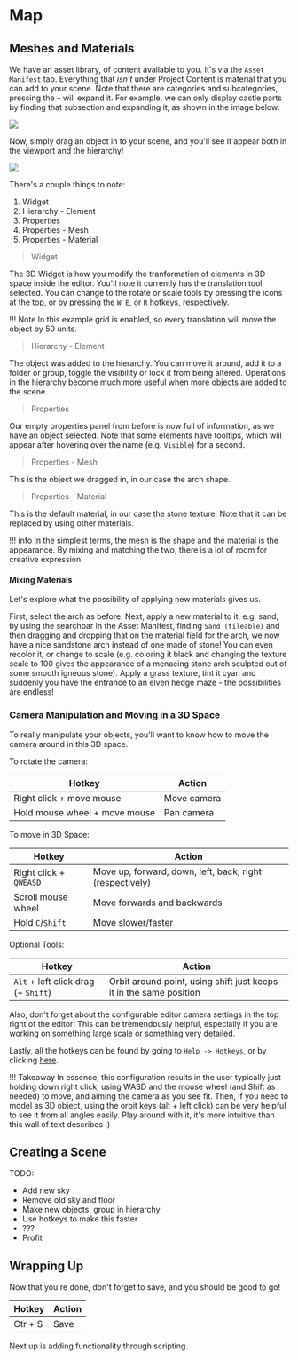 # Map

## Meshes and Materials

We have an asset library, of content available to you. It's via the `Asset
Manifest` tab. Everything that _isn't_ under Project Content is material that
you can add to your scene. Note that there are categories and subcategories,
pressing the `+` will expand it. For example, we can only display castle parts
by finding that subsection and expanding it, as shown in the image below:

![](/img/getting_started/Asset_Manifest.png)

Now, simply drag an object in to your scene, and you'll see it appear both in
the viewport and the hierarchy!

![](/img/getting_started/Asset_01.png)

There's a couple things to note:

1. Widget
2. Hierarchy - Element
3. Properties
4. Properties - Mesh
5. Properties - Material

> Widget

The 3D Widget is how you modify the tranformation of elements in 3D space inside
the editor. You'll note it currently has the translation tool selected. You can
change to the rotate or scale tools by pressing the icons at the top, or by
pressing the `W`, `E`, or `R` hotkeys, respectively. 

!!! Note
    In this example grid is enabled, so every translation will move the object
    by 50 units.

> Hierarchy - Element

The object was added to the hierarchy. You can move it around, add it to a
folder or group, toggle the visibility or lock it from being altered. Operations
in the hierarchy become much more useful when more objects are added to the
scene.

> Properties

Our empty properties panel from before is now full of information, as we have an
object selected. Note that some elements have tooltips, which will appear after
hovering over the name (e.g. `Visible`) for a second.

> Properties - Mesh

This is the object we dragged in, in our case the arch shape.

> Properties - Material

This is the default material, in our case the stone texture. Note that it can be
replaced by using other materials.

!!! info
    In the simplest terms, the mesh is the shape and the material is the
    appearance. By mixing and matching the two, there is a lot of room for
    creative expression.

#### Mixing Materials

Let's explore what the possibility of applying new materials gives us.

First, select the arch as before. Next, apply a new material to it, e.g. sand,
by using the searchbar in the Asset Manifest,
finding `Sand (tileable)` and then dragging and dropping that on the material
field for the arch, we now have a nice sandstone
arch instead of one made of stone! You can even recolor it, or change to scale
(e.g. coloring it black and changing the texture scale to 100 gives the
appearance of a menacing stone arch sculpted out of some smooth igneous stone).
Apply a grass texture, tint it cyan and suddenly you have the entrance to an
elven hedge maze - the possibilities are endless!

### Camera Manipulation and Moving in a 3D Space

To really manipulate your objects, you'll want to know how to move the camera
around in this 3D space.

To rotate the camera:

Hotkey | Action
--- | ---
Right click + move mouse | Move camera
Hold mouse wheel + move mouse | Pan camera

To move in 3D Space:

Hotkey | Action
--- | ---
Right click + `QWEASD` | Move up, forward, down, left, back, right (respectively)
Scroll mouse wheel | Move forwards and backwards
Hold `C`/`Shift` | Move slower/faster

Optional Tools:

Hotkey | Action
--- | ---
`Alt` + left click drag (+ `Shift`) | Orbit around point, using shift just keeps it in the same position

Also, don't forget about the configurable editor camera settings in the top
right of the editor! This can be tremendously helpful, especially if you are
working on something large scale or something very detailed.

Lastly, all the hotkeys can be found by going to `Help -> Hotkeys`, or by
clicking
[here](https://docs.google.com/spreadsheets/d/1kCLYmrwiNemczk1E3S1uYLNcIxBA5LPaIpZlGkCkoG8/edit?usp=sharing).

!!! Takeaway
    In essence, this configuration results in the user typically just holding down right click, using
    WASD and the mouse wheel (and Shift as needed) to move, and aiming the
    camera as you see fit. Then, if you need to model as 3D object, using the orbit keys
    (alt + left click) can be very helpful to see it from all angles easily.
    Play around with it, it's more intuitive than this wall of text describes :)

## Creating a Scene

TODO:

- Add new sky
- Remove old sky and floor
- Make new objects, group in hierarchy
- Use hotkeys to make this faster
- ???
- Profit

## Wrapping Up

Now that you're done, don't forget to save, and you should be good to go!

Hotkey | Action
--- | ---
Ctr + S | Save

Next up is adding functionality through scripting.